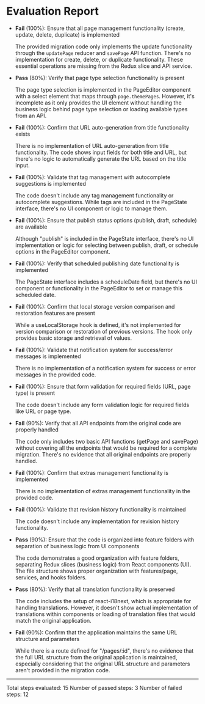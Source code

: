 # Evaluation Report

- **Fail** (100%): Ensure that all page management functionality (create, update, delete, duplicate) is implemented

    The provided migration code only implements the update functionality through the `updatePage` reducer and `savePage` API function. There's no implementation for create, delete, or duplicate functionality. These essential operations are missing from the Redux slice and API service.

- **Pass** (80%): Verify that page type selection functionality is present

    The page type selection is implemented in the PageEditor component with a select element that maps through `page.themePages`. However, it's incomplete as it only provides the UI element without handling the business logic behind page type selection or loading available types from an API.

- **Fail** (100%): Confirm that URL auto-generation from title functionality exists

    There is no implementation of URL auto-generation from title functionality. The code shows input fields for both title and URL, but there's no logic to automatically generate the URL based on the title input.

- **Fail** (100%): Validate that tag management with autocomplete suggestions is implemented

    The code doesn't include any tag management functionality or autocomplete suggestions. While tags are included in the PageState interface, there's no UI component or logic to manage them.

- **Fail** (100%): Ensure that publish status options (publish, draft, schedule) are available

    Although "publish" is included in the PageState interface, there's no UI implementation or logic for selecting between publish, draft, or schedule options in the PageEditor component.

- **Fail** (100%): Verify that scheduled publishing date functionality is implemented

    The PageState interface includes a scheduleDate field, but there's no UI component or functionality in the PageEditor to set or manage this scheduled date.

- **Fail** (100%): Confirm that local storage version comparison and restoration features are present

    While a useLocalStorage hook is defined, it's not implemented for version comparison or restoration of previous versions. The hook only provides basic storage and retrieval of values.

- **Fail** (100%): Validate that notification system for success/error messages is implemented

    There is no implementation of a notification system for success or error messages in the provided code.

- **Fail** (100%): Ensure that form validation for required fields (URL, page type) is present

    The code doesn't include any form validation logic for required fields like URL or page type.

- **Fail** (90%): Verify that all API endpoints from the original code are properly handled

    The code only includes two basic API functions (getPage and savePage) without covering all the endpoints that would be required for a complete migration. There's no evidence that all original endpoints are properly handled.

- **Fail** (100%): Confirm that extras management functionality is implemented

    There is no implementation of extras management functionality in the provided code.

- **Fail** (100%): Validate that revision history functionality is maintained

    The code doesn't include any implementation for revision history functionality.

- **Pass** (90%): Ensure that the code is organized into feature folders with separation of business logic from UI components

    The code demonstrates a good organization with feature folders, separating Redux slices (business logic) from React components (UI). The file structure shows proper organization with features/page, services, and hooks folders.

- **Pass** (80%): Verify that all translation functionality is preserved

    The code includes the setup of react-i18next, which is appropriate for handling translations. However, it doesn't show actual implementation of translations within components or loading of translation files that would match the original application.

- **Fail** (90%): Confirm that the application maintains the same URL structure and parameters

    While there is a route defined for "/pages/:id", there's no evidence that the full URL structure from the original application is maintained, especially considering that the original URL structure and parameters aren't provided in the migration code.

---

Total steps evaluated: 15
Number of passed steps: 3
Number of failed steps: 12